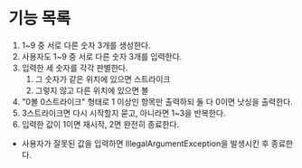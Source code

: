 # 기능 목록

1. 1~9 중 서로 다른 숫자 3개를 생성한다.
2. 사용자도 1~9 중 서로 다른 숫자 3개를 입력한다.
3. 입력한 세 숫자를 각각 판별한다.
    1. 그 숫자가 같은 위치에 있으면 스트라이크
    2. 그렇지 않고 다른 위치에 있으면 볼
4. "0볼 0스트라이크" 형태로 1 이상인 항목만 출력하되 둘 다 0이면 낫싱을 출력한다.
5. 3스트라이크면 다시 시작할지 묻고, 아니라면 1~3을 반복한다.
6. 입력한 값이 1이면 재시작, 2면 완전히 종료한다.

- 사용자가 잘못된 값을 입력하면 IllegalArgumentException을 발생시킨 후 종료한다.